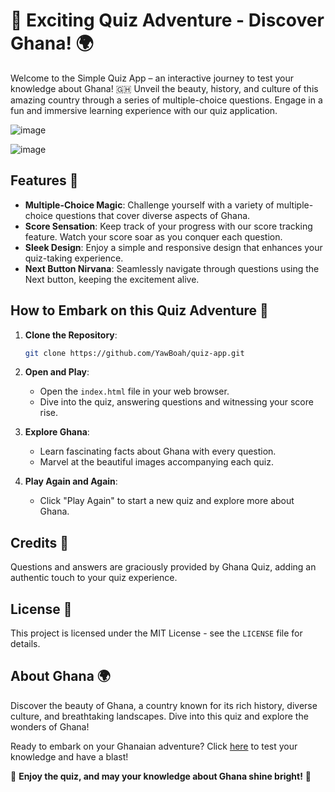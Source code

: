 # 🌟 Exciting Quiz Adventure - Discover Ghana! 🌍
Welcome to the Simple Quiz App – an interactive journey to test your knowledge about Ghana! 🇬🇭 Unveil the beauty, history, and culture of this amazing country through a series of multiple-choice questions. Engage in a fun and immersive learning experience with our quiz application.

![image](https://github.com/YawBoah/Quiz-App/assets/126890146/6f8de9e1-4024-4e27-bdf6-537e8c7a0880)

![image](https://github.com/YawBoah/Quiz-App/assets/126890146/dcef2516-b1ec-4988-ab7e-5e9c63fe643e)

## Features 🚀

- **Multiple-Choice Magic**: Challenge yourself with a variety of multiple-choice questions that cover diverse aspects of Ghana.
- **Score Sensation**: Keep track of your progress with our score tracking feature. Watch your score soar as you conquer each question.
- **Sleek Design**: Enjoy a simple and responsive design that enhances your quiz-taking experience.
- **Next Button Nirvana**: Seamlessly navigate through questions using the Next button, keeping the excitement alive.

## How to Embark on this Quiz Adventure 🧭

1. **Clone the Repository**:

   ```bash
   git clone https://github.com/YawBoah/quiz-app.git
   ```

2. **Open and Play**:

   - Open the `index.html` file in your web browser.
   - Dive into the quiz, answering questions and witnessing your score rise.

3. **Explore Ghana**:

   - Learn fascinating facts about Ghana with every question.
   - Marvel at the beautiful images accompanying each quiz.

4. **Play Again and Again**:

   - Click "Play Again" to start a new quiz and explore more about Ghana.

## Credits 🙌

Questions and answers are graciously provided by Ghana Quiz, adding an authentic touch to your quiz experience.

## License 📜

This project is licensed under the MIT License - see the `LICENSE` file for details.

## About Ghana 🌍

Discover the beauty of Ghana, a country known for its rich history, diverse culture, and breathtaking landscapes. Dive into this quiz and explore the wonders of Ghana!

Ready to embark on your Ghanaian adventure? Click [here](https://yawboah.github.io/Quiz-App/) to test your knowledge and have a blast!

🎉 **Enjoy the quiz, and may your knowledge about Ghana shine bright!** 🌟








